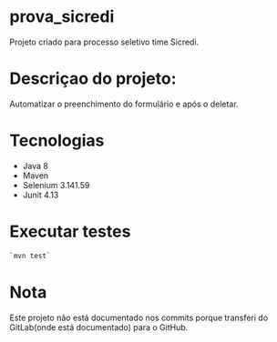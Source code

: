 # prova_sicredi

Projeto criado para processo seletivo time Sicredi.

# Descriçao do projeto:

Automatizar o preenchimento do formulário e após o deletar.

# Tecnologias

* Java 8
* Maven
* Selenium 3.141.59
* Junit 4.13

# Executar testes
```bash
`mvn test`
```
# Nota
Este projeto não está documentado nos commits porque transferi do GitLab(onde está documentado) para o GitHub.






